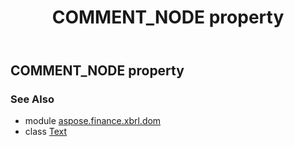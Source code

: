﻿---
title: COMMENT_NODE property
second_title: Aspose.Finance for Python via .NET API References
description: 
type: docs
weight: 110
url: /python-net/aspose.finance.xbrl.dom/text/comment_node/
is_root: false
---

## COMMENT_NODE property


### See Also
* module [aspose.finance.xbrl.dom](../../)
* class [Text](/finance/python-net/aspose.finance.xbrl.dom/text)
